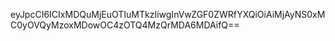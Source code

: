 eyJpcCI6ICIxMDQuMjEuOTIuMTkzIiwgInVwZGF0ZWRfYXQiOiAiMjAyNS0xMC0yOVQyMzoxMDowOC4zOTQ4MzQrMDA6MDAifQ==
